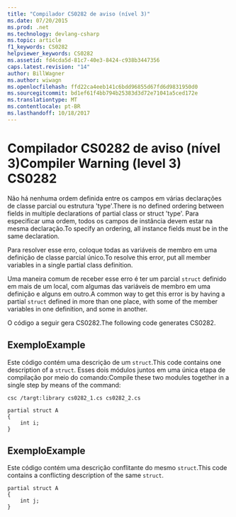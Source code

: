 ```yaml
---
title: "Compilador CS0282 de aviso (nível 3)"
ms.date: 07/20/2015
ms.prod: .net
ms.technology: devlang-csharp
ms.topic: article
f1_keywords: CS0282
helpviewer_keywords: CS0282
ms.assetid: fd4cda5d-81c7-40e3-8424-c938b3447356
caps.latest.revision: "14"
author: BillWagner
ms.author: wiwagn
ms.openlocfilehash: ffd22ca4eeb141c6bdd96855d67fd6d9831950d0
ms.sourcegitcommit: bd1ef61f4bb794b25383d3d72e71041a5ced172e
ms.translationtype: MT
ms.contentlocale: pt-BR
ms.lasthandoff: 10/18/2017
---
```

# <a name="compiler-warning-level-3-cs0282"></a><span data-ttu-id="2941c-102">Compilador CS0282 de aviso (nível 3)</span><span class="sxs-lookup"><span data-stu-id="2941c-102">Compiler Warning (level 3) CS0282</span></span>
<span data-ttu-id="2941c-103">Não há nenhuma ordem definida entre os campos em várias declarações de classe parcial ou estrutura 'type'.</span><span class="sxs-lookup"><span data-stu-id="2941c-103">There is no defined ordering between fields in multiple declarations of partial class or struct 'type'.</span></span> <span data-ttu-id="2941c-104">Para especificar uma ordem, todos os campos de instância devem estar na mesma declaração.</span><span class="sxs-lookup"><span data-stu-id="2941c-104">To specify an ordering, all instance fields must be in the same declaration.</span></span>  
  
 <span data-ttu-id="2941c-105">Para resolver esse erro, coloque todas as variáveis de membro em uma definição de classe parcial único.</span><span class="sxs-lookup"><span data-stu-id="2941c-105">To resolve this error, put all member variables in a single partial class definition.</span></span>  
  
 <span data-ttu-id="2941c-106">Uma maneira comum de receber esse erro é ter um parcial `struct` definido em mais de um local, com algumas das variáveis de membro em uma definição e alguns em outro.</span><span class="sxs-lookup"><span data-stu-id="2941c-106">A common way to get this error is by having a partial `struct` defined in more than one place, with some of the member variables in one definition, and some in another.</span></span>  
  
 <span data-ttu-id="2941c-107">O código a seguir gera CS0282.</span><span class="sxs-lookup"><span data-stu-id="2941c-107">The following code generates CS0282.</span></span>  
  
## <a name="example"></a><span data-ttu-id="2941c-108">Exemplo</span><span class="sxs-lookup"><span data-stu-id="2941c-108">Example</span></span>  
 <span data-ttu-id="2941c-109">Este código contém uma descrição de um `struct`.</span><span class="sxs-lookup"><span data-stu-id="2941c-109">This code contains one description of a `struct`.</span></span> <span data-ttu-id="2941c-110">Esses dois módulos juntos em uma única etapa de compilação por meio do comando:</span><span class="sxs-lookup"><span data-stu-id="2941c-110">Compile these two modules together in a single step by means of the command:</span></span>  
  
 `csc /targt:library cs0282_1.cs cs0282_2.cs`  
  
```  
partial struct A  
{  
    int i;  
}  
```  
  
## <a name="example"></a><span data-ttu-id="2941c-111">Exemplo</span><span class="sxs-lookup"><span data-stu-id="2941c-111">Example</span></span>  
 <span data-ttu-id="2941c-112">Este código contém uma descrição conflitante do mesmo `struct`.</span><span class="sxs-lookup"><span data-stu-id="2941c-112">This code contains a conflicting description of the same `struct`.</span></span>  
  
```  
partial struct A  
{  
    int j;  
}  
```
